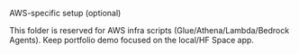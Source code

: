 AWS-specific setup (optional)

This folder is reserved for AWS infra scripts (Glue/Athena/Lambda/Bedrock Agents). Keep portfolio demo focused on the local/HF Space app.